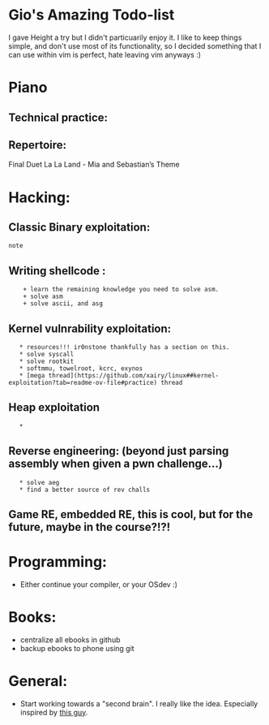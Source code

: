# Gio's Amazing Todo-list

I gave Height a try but I didn't particuarily enjoy it. I like to keep things simple, and don't use most of its functionality, so I decided something that I can use within vim is perfect, hate leaving vim anyways :)

# Piano 

## Technical practice: 

## Repertoire: 




Final Duet
La La Land - Mia and Sebastian’s Theme

# Hacking:

   ## Classic Binary exploitation: 
    note
   ## Writing shellcode : 
        + learn the remaining knowledge you need to solve asm.
        + solve asm
        + solve ascii, and asg
   ## Kernel vulnrability exploitation:
       * resources!!! ir0nstone thankfully has a section on this.
       * solve syscall
       * solve rootkit
       * softmmu, towelroot, kcrc, exynos
       * [mega thread](https://github.com/xairy/linux##kernel-exploitation?tab=readme-ov-file#practice) thread
   ## Heap exploitation
       * 
   ## Reverse engineering: (beyond just parsing assembly when given a pwn challenge...)
       * solve aeg
       * find a better source of rev challs
   ## Game RE, embedded RE, this is cool, but for the future, maybe in the course?!?!

# Programming: 
* Either continue your compiler, or your OSdev :)

# Books: 
* centralize all ebooks in github
* backup ebooks to phone using git

# General: 
* Start working towards a "second brain". I really like the idea. Especially inspired by [this guy](https://wiki.nikiv.dev/). 
